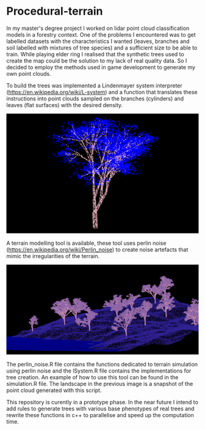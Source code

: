 # Procedural-terrain

In my master's degree project I worked on lidar point cloud classification models in a forestry context. One of the problems I encountered was to get labelled datasets with the characteristics I wanted (leaves, branches and soil labelled with mixtures of tree species) and a sufficient size to be able to train. While playing elder ring I realised that the synthetic trees used to create the map could be the solution to my lack of real quality data. So I decided to employ the methods used in game development to generate my own point clouds.

To build the trees was implemented a Lindenmayer system interpreter (https://en.wikipedia.org/wiki/L-system) and a function that translates these instructions into point clouds sampled on the branches (cylinders) and leaves (flat surfaces) with the desired density.

![Alt text](https://github.com/martinnff/Procedural-terrain/blob/main/image2.png "tree detail")

A terrain modelling tool is available, these tool uses perlin noise (https://en.wikipedia.org/wiki/Perlin_noise) to create noise artefacts that mimic the irregularities of the terrain.

![Alt text](https://github.com/martinnff/Procedural-terrain/blob/main/image1.png "procedural landscape")

The perlin_noise.R file contains the functions dedicated to terrain simulation using perlin noise and the lSystem.R file contains the implementations for tree creation. An example of how to use this tool can be found in the simulation.R file. The landscape in the previous image is a snapshot of the point cloud generated with this script.

This repository is curently in a prototype phase. In the near future I intend to add rules to generate trees with various base phenotypes of real trees and rewrite these functions in c++ to parallelise and speed up the computation time.

